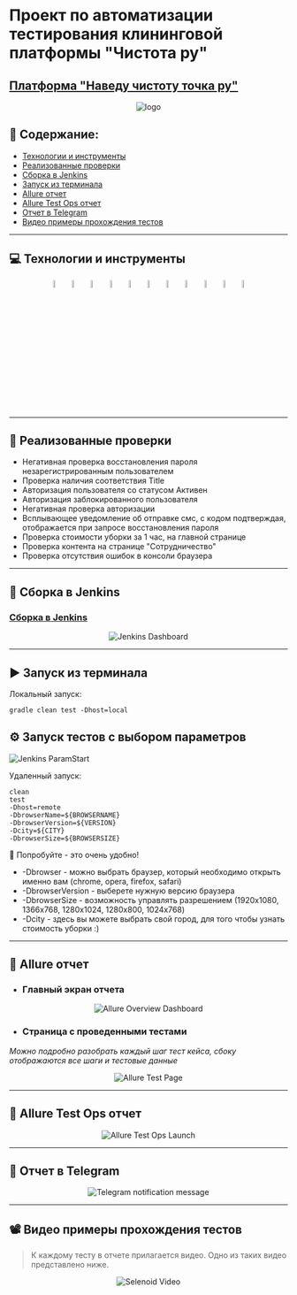 # Проект по автоматизации тестирования клининговой платформы "Чистота ру"
## <a target="_blank" href="https://www.navedudud.ru/">Платформа "Наведу чистоту точка ру"</a>
<p align="center">
<img title="logo" src="images/screenshots/Xpic001.jpg">
</p>


## :floppy_disk: Содержание:

- <a href="#computer-технологии-и-инструменты">Технологии и инструменты</a>
- <a href="#notebook_with_decorative_cover-реализованные-проверки">Реализованные проверки</a>
- <a href="#electric_plug-сборка-в-Jenkins">Сборка в Jenkins</a>
- <a href="#arrow_forward-запуск-из-терминала">Запуск из терминала</a>
- <a href="#open_book-allure-отчет">Allure отчет</a>
- <a href="#hammer-allure-test-ops-отчет">Allure Test Ops отчет</a>
- <a href="#robot-отчет-в-telegram">Отчет в Telegram</a>
- <a href="#film_projector-видео-примеры-прохождения-тестов">Видео примеры прохождения тестов</a>

***

## :computer: Технологии и инструменты
<p align="center">
<img width="6%" title="IntelliJ IDEA" src="images/logo/Intelij_IDEA.svg">
<img width="6%" title="Java" src="images/logo/Java.svg">
<img width="6%" title="Selenide" src="images/logo/Selenide.svg">
<img width="6%" title="Selenoid" src="images/logo/Selenoid.svg">
<img width="6%" title="Postgresql" src="images/logo/Postgresql_elephant.svg.png">
<img width="6%" title="Allure Report" src="images/logo/Allure_Report.svg">
<img width="6%" title="Gradle" src="images/logo/Gradle.svg">
<img width="6%" title="JUnit5" src="images/logo/JUnit5.svg">
<img width="6%" title="GitHub" src="images/logo/GitHub.svg">
<img width="6%" title="Jenkins" src="images/logo/Jenkins.svg">
<img width="6%" title="Telegram" src="images/logo/Telegram.svg">
</p>

***

## :notebook_with_decorative_cover: Реализованные проверки
- Негативная проверка восстановления пароля незарегистрированным пользователем
- Проверка наличия соответствия Title
- Авторизация пользователя со статусом Активен
- Авторизация заблокированного пользователя
- Негативная проверка авторизации
- Всплывающее уведомление об отправке смс, с кодом подтверждая, отображается при запросе восстановления пароля
- Проверка стоимости уборки за 1 час, на главной странице
- Проверка контента на странице "Сотрудничество"
- Проверка отсутствия ошибок в консоли браузера

***

## :electric_plug: Сборка в Jenkins
### <a target="_blank" href="https://jenkins.autotests.cloud/job/swastest_ui_diplom/">Сборка в Jenkins</a>
<p align="center">
<img title="Jenkins Dashboard" src="images/screenshots/main_jen.png">
</p>  

***

## :arrow_forward: Запуск из терминала
Локальный запуск:
```
gradle clean test -Dhost=local 
```
## :gear: Запуск тестов с выбором параметров
<img title="Jenkins ParamStart" src="images/screenshots/param_jen.png">

Удаленный запуск:
```
clean
test
-Dhost=remote
-DbrowserName=${BROWSERNAME}
-DbrowserVersion=${VERSION}
-Dcity=${CITY}
-DbrowserSize=${BROWSERSIZE}
```
:monocle_face: Попробуйте - это очень удобно!
- -Dbrowser - можно выбрать браузер, который необходимо открыть именно вам
  (chrome,
  opera,
  firefox,
  safari)
- -DbrowserVersion - выберете нужную версию браузера
- -DbrowserSize - возможность управлять разрешением (1920x1080,
  1366x768,
  1280x1024,
  1280x800,
  1024x768)
- -Dcity - здесь вы можете выбрать свой город, для того чтобы узнать стоимость уборки :)

***

## :open_book: Allure отчет
- ### Главный экран отчета
<p align="center">
<img title="Allure Overview Dashboard" src="images/screenshots/allure_main.png">
</p>

- ### Страница с проведенными тестами
*Можно подробно разобрать каждый шаг тест кейса, сбоку отображаются все шаги и тестовые данные*
<p align="center">
<img title="Allure Test Page" src="images/screenshots/allure_steps.png">
</p>

***

## :hammer: Allure Test Ops отчет
<p align="center">
<img title="Allure Test Ops Launch" src="images/screenshots/testOpsLaunch.png">
</p>

***

## :robot: Отчет в Telegram
<p align="center">
<img title="Telegram notification message" src="images/screenshots/tg.png">
</p>

***
## :film_projector: Видео примеры прохождения тестов
> К каждому тесту в отчете прилагается видео. Одно из таких видео представлено ниже.
<p align="center">
  <img title="Selenoid Video" src="images/screenshots/ezgif-3-7fe6118ad8.gif">
</p>


